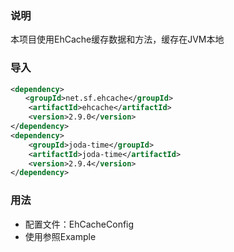 ### 说明
本项目使用EhCache缓存数据和方法，缓存在JVM本地

### 导入
```xml
<dependency>
　　<groupId>net.sf.ehcache</groupId>
    <artifactId>ehcache</artifactId>
    <version>2.9.0</version>
</dependency>
<dependency>
    <groupId>joda-time</groupId>
    <artifactId>joda-time</artifactId>
    <version>2.9.4</version>
</dependency>
```
### 用法
- 配置文件：EhCacheConfig
- 使用参照Example